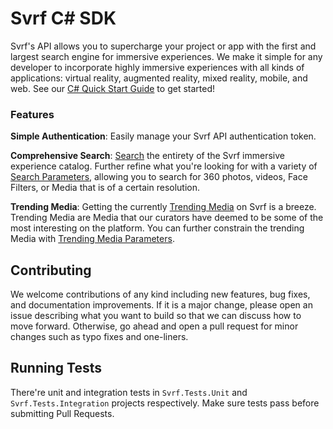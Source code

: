 # Svrf C# SDK

Svrf's API allows you to supercharge your project or app with the first and largest search engine for immersive experiences. We make it simple for any developer to incorporate highly immersive experiences with all kinds of applications: virtual reality, augmented reality, mixed reality, mobile, and web. See our [C# Quick Start Guide][] to get started!

### Features

__Simple Authentication__: Easily manage your Svrf API authentication token.

__Comprehensive Search__: [Search][] the entirety of the Svrf immersive experience catalog. Further refine what you're looking for with a variety of [Search Parameters][], allowing you to search for 360 photos, videos, Face Filters, or Media that is of a certain resolution.

__Trending Media__: Getting the currently [Trending Media][] on Svrf is a breeze. Trending Media are Media that our curators have deemed to be some of the most interesting on the platform. You can further constrain the trending Media with [Trending Media Parameters][]. 

## Contributing

We welcome contributions of any kind including new features, bug fixes, and documentation improvements.  If it is a major change, please open an issue describing what you want to build so that we can discuss how to move forward. Otherwise, go ahead and open a pull request for minor changes such as typo fixes and one-liners.


## Running Tests

There're unit and integration tests in `Svrf.Tests.Unit` and `Svrf.Tests.Integration` projects respectively. Make sure tests pass before submitting Pull Requests.

[C# Quick Start Guide]: https://docs.svrf.com/docs/web
[Search]: https://docs.svrf.com/reference/csharp-mediaapi#csharp-search
[Search Parameters]: https://docs.svrf.com/referencecsharpjs-mediaapi#csharp-search
[Trending Media]: https://docs.svrf.com/reference/csharp-mediaapi#csharp-gettrending
[Trending Media Parameters]: https://docs.svrf.com/reference/csharp-mediaapi#section-parameters

